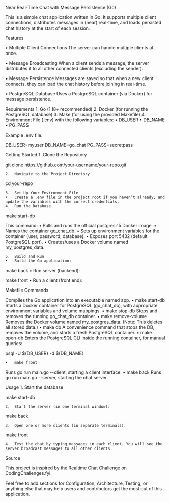 Near Real-Time Chat with Message Persistence (Go)

This is a simple chat application written in Go. It supports multiple client connections, distributes messages in (near) real-time, and loads persisted chat history at the start of each session.

Features

•	Multiple Client Connections
The server can handle multiple clients at once.

•	Message Broadcasting
When a client sends a message, the server distributes it to all other connected clients (excluding the sender).

•	Message Persistence
Messages are saved so that when a new client connects, they can load the chat history before joining in real-time.

•	PostgreSQL Database
Uses a PostgreSQL container (via Docker) for message persistence.

Requirements
	1.	Go (1.18+ recommended)
	2.	Docker (for running the PostgreSQL database)
	3.	Make (for using the provided Makefile)
	4.	Environment File (.env) with the following variables:
	•	DB_USER
	•	DB_NAME
	•	PG_PASS

Example .env file:

DB_USER=myuser
DB_NAME=go_chat
PG_PASS=secretpass

Getting Started
	1.	Clone the Repository

git clone https://github.com/your-username/your-repo.git


	2.	Navigate to the Project Directory

cd your-repo


	3.	Set Up Your Environment File
	•	Create a .env file in the project root if you haven’t already, and update the variables with the correct credentials.
	4.	Run the Database

make start-db

This command:
	•	Pulls and runs the official postgres:15 Docker image.
	•	Names the container go_chat_db.
	•	Sets up environment variables for the container (user, password, database).
	•	Exposes port 5432 (default PostgreSQL port).
	•	Creates/uses a Docker volume named my_postgres_data.

	5.	Build and Run
	•	Build the Go application:

make back
	•	Run server (backend):

make front
	•	Run a client (front end):



Makefile Commands

Compiles the Go application into an executable named app.
	•	make start-db
Starts a Docker container for PostgreSQL (go_chat_db), with appropriate environment variables and volume mappings.
	•	make stop-db
Stops and removes the running go_chat_db container.
	•	make remove-volume
Removes the Docker volume named my_postgres_data. (Note: This deletes all stored data.)
	•	make db
A convenience command that stops the DB, removes the volume, and starts a fresh PostgreSQL container.
	•	make open-db
Enters the PostgreSQL CLI inside the running container, for manual queries:

psql -U ${DB_USER} -d ${DB_NAME}


	•	make front
Runs go run main.go --client, starting a client interface.
	•	make back
Runs go run main.go --server, starting the chat server.

Usage
	1.	Start the database

make start-db


	2.	Start the server (in one terminal window):

make back


	3.	Open one or more clients (in separate terminals):

make front


	4.	Test the chat by typing messages in each client. You will see the server broadcast messages to all other clients.

Source

This project is inspired by the Realtime Chat Challenge on CodingChallenges.fyi.

Feel free to add sections for Configuration, Architecture, Testing, or anything else that may help users and contributors get the most out of this application.